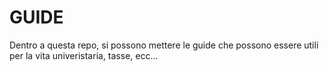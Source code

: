 # GUIDE
Dentro a questa repo, si possono mettere le guide che possono essere utili per la vita univeristaria, tasse, ecc...
